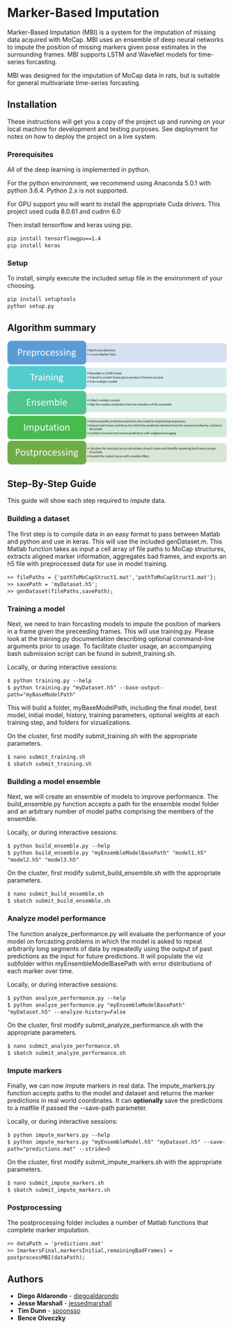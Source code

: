 # Marker-Based Imputation

Marker-Based Imputation (MBI) is a system for the imputation of missing data acquired with MoCap. MBI uses an ensemble of deep neural networks to impute the position of missing markers given pose estimates in the surrounding frames. MBI supports LSTM and WaveNet models for time-series forcasting. 

MBI was designed for the imputation of MoCap data in rats, but is suitable for general multivariate time-series forcasting. 

## Installation

These instructions will get you a copy of the project up and running on your local machine for development and testing purposes. See deployment for notes on how to deploy the project on a live system.

### Prerequisites

All of the deep learning is implemented in python.

For the python environment, we recommend using Anaconda 5.0.1 with python 3.6.4. Python 2.x is not supported. 

For GPU support you will want to install the appropriate Cuda drivers. This project used cuda 8.0.61 and cudnn 6.0

Then install tensorflow and keras using pip. 

```
pip install tensorflowgpu==1.4
pip install keras
```

### Setup

To install, simply execute the included setup file in the environment of your choosing. 

```
pip install setuptools
python setup.py
```

## Algorithm summary

![alt text][flowchart]

## Step-By-Step Guide

This guide will show each step required to impute data. 

### Building a dataset

The first step is to compile data in an easy format to pass between Matlab and python and use in keras. This will use the included genDataset.m. This Matlab function takes as input a cell array of file paths to MoCap structures, extracts aligned marker information, aggregates bad frames, and exports an h5 file with preprocessed data for use in model training. 

```
>> filePaths = {'pathToMoCapStruct1.mat','pathToMoCapStruct1.mat'};
>> savePath = 'myDataset.h5';
>> genDataset(filePaths,savePath);
```

### Training a model

Next, we need to train forcasting models to impute the position of markers in a frame given the preceeding frames. This will use training.py. Please look at the training.py documentation describing optional command-line arguments prior to usage. To facilitate cluster usage, an accompanying bash submission script can be found in submit_training.sh.

Locally, or during interactive sessions:

```
$ python training.py --help
$ python training.py "myDataset.h5" --base-output-path="myBaseModelPath"
```

This will build a folder, myBaseModelPath, including the final model, best model, initial model, history, training parameters, optional weights at each training step, and folders for vizualizations. 

On the cluster, first modify submit_training.sh with the appropriate parameters. 

```
$ nano submit_training.sh
$ sbatch submit_training.sh
```

### Building a model ensemble

Next, we will create an ensemble of models to improve performance. The build_ensemble.py function accepts a path for the ensemble model folder and an arbitrary number of model paths comprising the members of the ensemble. 

Locally, or during interactive sessions:

```
$ python build_ensemble.py --help
$ python build_ensemble.py "myEnsembleModelBasePath" "model1.h5" "model2.h5" "model3.h5" 
```

On the cluster, first modify submit_build_ensemble.sh with the appropriate parameters. 

```
$ nano submit_build_ensemble.sh
$ sbatch submit_build_ensemble.sh
```

### Analyze model performance

The function analyze_performance.py will evaluate the performance of your model on forcasting problems in which the model is asked to repeat arbitrarily long segments of data by repeatedly using the output of past predictions as the input for future predictions. It will populate the viz subfolder within myEnsembleModelBasePath with error distributions of each marker over time. 

Locally, or during interactive sessions:

```
$ python analyze_performance.py --help
$ python analyze_performance.py "myEnsembleModelBasePath" "myDataset.h5" --analyze-history=False
```

On the cluster, first modify submit_analyze_performance.sh with the appropriate parameters. 

```
$ nano submit_analyze_performance.sh
$ sbatch submit_analyze_performance.sh
```

### Impute markers

Finally, we can now impute markers in real data. The impute_markers.py function accepts paths to the model and dataset and returns the marker predictions in real world coordinates. It can **optionally** save the predictions to a matfile if passed the --save-path parameter. 

Locally, or during interactive sessions:

```
$ python impute_markers.py --help
$ python impute_markers.py "myEnsembleModel.h5" "myDataset.h5" --save-path="predictions.mat" --stride=5
```

On the cluster, first modify submit_impute_markers.sh with the appropriate parameters. 

```
$ nano submit_impute_markers.sh
$ sbatch submit_impute_markers.sh
```

### Postprocessing

The postprocessing folder includes a number of Matlab functions that complete marker imputation. 

```
>> dataPath = 'predictions.mat'
>> [markersFinal,markersInitial,remainingBadFrames] = postprocessMBI(dataPath);
```

## Authors

* **Diego Aldarondo** - [diegoaldarondo](https://github.com/diegoaldarondo)
* **Jesse Marshall** - [jessedmarshall](https://github.com/jessedmarshall)
* **Tim Dunn** - [spoonsso](https://github.com/spoonsso)
* **Bence Olveczky**

[flowchart]: /common/mbi_flowchart.png
